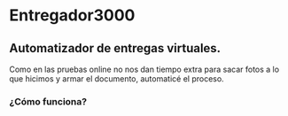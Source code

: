 # Entregador3000
## Automatizador de entregas virtuales.

Como en las pruebas online no nos dan tiempo extra para sacar fotos a lo que hicimos y armar el documento, automaticé el proceso.

### ¿Cómo funciona?
